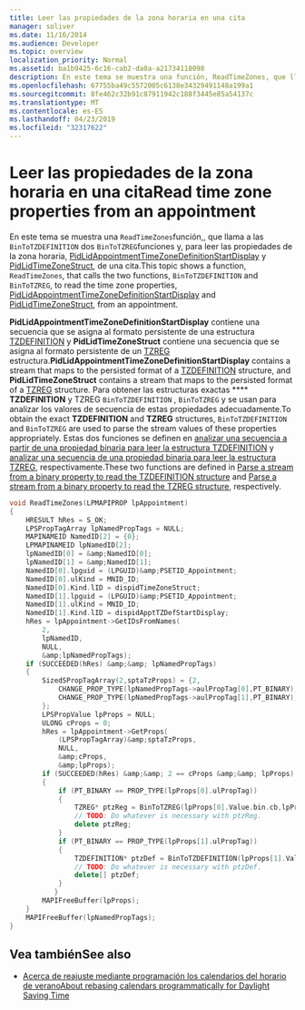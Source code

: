 ```yaml
---
title: Leer las propiedades de la zona horaria en una cita
manager: soliver
ms.date: 11/16/2014
ms.audience: Developer
ms.topic: overview
localization_priority: Normal
ms.assetid: ba1b9425-6c16-cab2-da0a-a21734118098
description: En este tema se muestra una función, ReadTimeZones, que llama a las dos funciones, BinToTZDEFINITION y BinToTZREG, para leer las propiedades de la zona horaria, PidLidAppointmentTimeZoneDefinitionStartDisplay y PidLidTimeZoneStruct, de una cita.
ms.openlocfilehash: 67755ba49c5572005c6138e34329491148a199a1
ms.sourcegitcommit: 8fe462c32b91c87911942c188f3445e85a54137c
ms.translationtype: MT
ms.contentlocale: es-ES
ms.lasthandoff: 04/23/2019
ms.locfileid: "32317622"
---
```

# <a name="read-time-zone-properties-from-an-appointment"></a><span data-ttu-id="e6321-103">Leer las propiedades de la zona horaria en una cita</span><span class="sxs-lookup"><span data-stu-id="e6321-103">Read time zone properties from an appointment</span></span>

<span data-ttu-id="e6321-104">En este tema se muestra una `ReadTimeZones`función,, que llama a las `BinToTZDEFINITION` dos `BinToTZREG`funciones y, para leer las propiedades de la zona horaria, [PidLidAppointmentTimeZoneDefinitionStartDisplay](https://msdn.microsoft.com/library/08239670-3211-420c-99d7-0056ed967cb8%28Office.15%29.aspx) y [PidLidTimeZoneStruct](https://msdn.microsoft.com/library/2acf0036-2f3e-4f90-8614-7aa667860f74%28Office.15%29.aspx), de una cita.</span><span class="sxs-lookup"><span data-stu-id="e6321-104">This topic shows a function,  `ReadTimeZones`, that calls the two functions,  `BinToTZDEFINITION` and  `BinToTZREG`, to read the time zone properties, [PidLidAppointmentTimeZoneDefinitionStartDisplay](https://msdn.microsoft.com/library/08239670-3211-420c-99d7-0056ed967cb8%28Office.15%29.aspx) and [PidLidTimeZoneStruct](https://msdn.microsoft.com/library/2acf0036-2f3e-4f90-8614-7aa667860f74%28Office.15%29.aspx), from an appointment.</span></span>
  
<span data-ttu-id="e6321-105">**PidLidAppointmentTimeZoneDefinitionStartDisplay** contiene una secuencia que se asigna al formato persistente de una estructura [TZDEFINITION](tzdefinition.md) y **PidLidTimeZoneStruct** contiene una secuencia que se asigna al formato persistente de un [TZREG](tzreg.md) estructura.</span><span class="sxs-lookup"><span data-stu-id="e6321-105">**PidLidAppointmentTimeZoneDefinitionStartDisplay** contains a stream that maps to the persisted format of a [TZDEFINITION](tzdefinition.md) structure, and **PidLidTimeZoneStruct** contains a stream that maps to the persisted format of a [TZREG](tzreg.md) structure.</span></span> <span data-ttu-id="e6321-106">Para obtener las estructuras exactas \*\*\*\* **TZDEFINITION** y TZREG `BinToTZDEFINITION` , `BinToTZREG` y se usan para analizar los valores de secuencia de estas propiedades adecuadamente.</span><span class="sxs-lookup"><span data-stu-id="e6321-106">To obtain the exact **TZDEFINITION** and **TZREG** structures,  `BinToTZDEFINITION` and  `BinToTZREG` are used to parse the stream values of these properties appropriately.</span></span> <span data-ttu-id="e6321-107">Estas dos funciones se definen en [analizar una secuencia a partir de una propiedad binaria para leer la estructura TZDEFINITION](how-to-parse-stream-from-binary-property-to-read-tzdefinition-structure.md) y [analizar una secuencia de una propiedad binaria para leer la estructura TZREG](how-to-parse-a-stream-from-a-binary-property-to-read-the-tzreg-structure.md), respectivamente.</span><span class="sxs-lookup"><span data-stu-id="e6321-107">These two functions are defined in [Parse a stream from a binary property to read the TZDEFINITION structure](how-to-parse-stream-from-binary-property-to-read-tzdefinition-structure.md) and [Parse a stream from a binary property to read the TZREG structure](how-to-parse-a-stream-from-a-binary-property-to-read-the-tzreg-structure.md), respectively.</span></span> 
  
```cpp
void ReadTimeZones(LPMAPIPROP lpAppointment) 
{ 
    HRESULT hRes = S_OK; 
    LPSPropTagArray lpNamedPropTags = NULL; 
    MAPINAMEID NamedID[2] = {0}; 
    LPMAPINAMEID lpNamedID[2]; 
    lpNamedID[0] = &amp;NamedID[0]; 
    lpNamedID[1] = &amp;NamedID[1]; 
    NamedID[0].lpguid = (LPGUID)&amp;PSETID_Appointment; 
    NamedID[0].ulKind = MNID_ID; 
    NamedID[0].Kind.lID = dispidTimeZoneStruct; 
    NamedID[1].lpguid = (LPGUID)&amp;PSETID_Appointment; 
    NamedID[1].ulKind = MNID_ID; 
    NamedID[1].Kind.lID = dispidApptTZDefStartDisplay; 
    hRes = lpAppointment->GetIDsFromNames( 
        2, 
        lpNamedID, 
        NULL, 
        &amp;lpNamedPropTags); 
    if (SUCCEEDED(hRes) &amp;&amp; lpNamedPropTags) 
    { 
        SizedSPropTagArray(2,sptaTzProps) = {2, 
            CHANGE_PROP_TYPE(lpNamedPropTags->aulPropTag[0],PT_BINARY), 
            CHANGE_PROP_TYPE(lpNamedPropTags->aulPropTag[1],PT_BINARY), 
        }; 
        LPSPropValue lpProps = NULL; 
        ULONG cProps = 0; 
        hRes = lpAppointment->GetProps( 
            (LPSPropTagArray)&amp;sptaTzProps, 
            NULL, 
            &amp;cProps, 
            &amp;lpProps); 
        if (SUCCEEDED(hRes) &amp;&amp; 2 == cProps &amp;&amp; lpProps) 
        { 
            if (PT_BINARY == PROP_TYPE(lpProps[0].ulPropTag)) 
            { 
                TZREG* ptzReg = BinToTZREG(lpProps[0].Value.bin.cb,lpProps[0].Value.bin.lpb); 
                // TODO: Do whatever is necessary with ptzReg. 
                delete ptzReg; 
            } 
            if (PT_BINARY == PROP_TYPE(lpProps[1].ulPropTag)) 
            { 
                TZDEFINITION* ptzDef = BinToTZDEFINITION(lpProps[1].Value.bin.cb,lpProps[1].Value.bin.lpb); 
                // TODO: Do whatever is necessary with ptzDef. 
                delete[] ptzDef; 
            } 
           } 
        MAPIFreeBuffer(lpProps); 
    } 
    MAPIFreeBuffer(lpNamedPropTags); 
}
```

## <a name="see-also"></a><span data-ttu-id="e6321-108">Vea también</span><span class="sxs-lookup"><span data-stu-id="e6321-108">See also</span></span>

- [<span data-ttu-id="e6321-109">Acerca de reajuste mediante programación los calendarios del horario de verano</span><span class="sxs-lookup"><span data-stu-id="e6321-109">About rebasing calendars programmatically for Daylight Saving Time</span></span>](about-rebasing-calendars-programmatically-for-daylight-saving-time.md)

